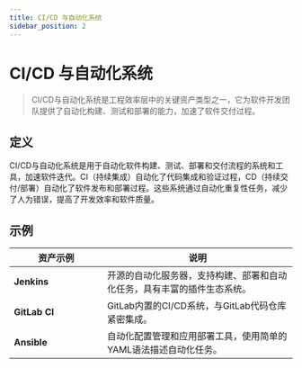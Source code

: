```yaml
---
title: CI/CD 与自动化系统
sidebar_position: 2
---
```



# CI/CD 与自动化系统

> CI/CD与自动化系统是工程效率层中的关键资产类型之一，它为软件开发团队提供了自动化构建、测试和部署的能力，加速了软件交付过程。

## <b>定义</b>

CI/CD与自动化系统是用于自动化软件构建、测试、部署和交付流程的系统和工具，加速软件迭代。CI（持续集成）自动化了代码集成和验证过程，CD（持续交付/部署）自动化了软件发布和部署过程。这些系统通过自动化重复性任务，减少了人为错误，提高了开发效率和软件质量。

## <b>示例</b>

<table header_row="1">
<colgroup>
<col width="253"/>
<col width="606"/>
</colgroup>
<thead>
<tr><th><b>资产示例</b></th><th><b>说明</b></th></tr>
</thead>
<tbody>
<tr><td><b>Jenkins</b></td><td>开源的自动化服务器，支持构建、部署和自动化任务，具有丰富的插件生态系统。</td></tr>
<tr><td><b>GitLab CI</b></td><td>GitLab内置的CI/CD系统，与GitLab代码仓库紧密集成。</td></tr>
<tr><td><b>Ansible</b></td><td>自动化配置管理和应用部署工具，使用简单的YAML语法描述自动化任务。</td></tr>
</tbody>
</table>

